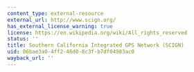 ```yaml
---
content_type: external-resource
external_url: http://www.scign.org/
has_external_license_warning: true
license: https://en.wikipedia.org/wiki/All_rights_reserved
status: ''
title: Southern California Integrated GPS Network (SCIGN)
uid: 06bae3a0-4ff2-46d0-8c3f-b7df04983ac0
wayback_url: ''
---
```

